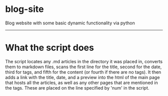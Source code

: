 # blog-site
Blog website with some basic dynamic functionality via python

---

# What the script does
The script locates any .md articles in the directory it was placed in, converts them to markdown files, scans the first line for the title, second for the date, third for tags, and fifth for the content (or fourth if there are no tags).  It then adds a link with the title, date, and a preview into the html of the main page that hosts all the articles, as well as any other pages that are mentioned in the tags.  These are placed on the line specified by 'num' in the script.
